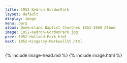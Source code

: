 ```yaml
---
title: 1952 Kedron GordonPark
layout: default
display: image
menu: barq
album: Queensland Baptist Churches 1851-1960 Album
image: 1952-Kedron-GordonPark.jpg
prev: 1952-Holland-Park.html
next: 1952-Kingaroy-MarkwellSt.html
---
```

{% include image-head.md %}
{% include image.html %}